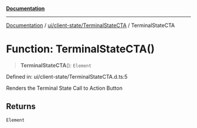 [**Documentation**](../../../../index.md)

***

[Documentation](../../../../index.md) / [ui/client-state/TerminalStateCTA](../index.md) / TerminalStateCTA

# Function: TerminalStateCTA()

> **TerminalStateCTA**(): `Element`

Defined in: ui/client-state/TerminalStateCTA.d.ts:5

Renders the Terminal State Call to Action Button

## Returns

`Element`
